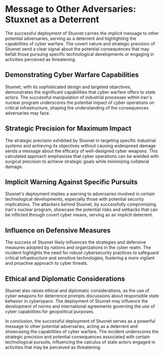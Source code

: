# Message to Other Adversaries: Stuxnet as a Deterrent

The successful deployment of Stuxnet carries the implicit message to other potential adversaries, serving as a deterrent and highlighting the capabilities of cyber warfare. The covert nature and strategic precision of Stuxnet send a clear signal about the potential consequences that may befall those pursuing specific technological developments or engaging in activities perceived as threatening.

## Demonstrating Cyber Warfare Capabilities

Stuxnet, with its sophisticated design and targeted objectives, demonstrates the significant capabilities that cyber warfare offers to state actors. The successful manipulation of industrial processes within Iran's nuclear program underscores the potential impact of cyber operations on critical infrastructure, shaping the understanding of the consequences adversaries may face.

## Strategic Precision for Maximum Impact

The strategic precision exhibited by Stuxnet in targeting specific industrial systems and achieving its objectives without causing widespread damage sends a message about the efficacy of well-designed cyber weapons. This calculated approach emphasizes that cyber operations can be wielded with surgical precision to achieve strategic goals while minimizing collateral damage.

## Implicit Warning Against Specific Pursuits

Stuxnet's deployment implies a warning to adversaries involved in certain technological developments, especially those with potential security implications. The attackers behind Stuxnet, by successfully compromising Iran's nuclear program, showcase the potential risks and setbacks that can be inflicted through covert cyber means, serving as an implicit deterrent.

## Influence on Defensive Measures

The success of Stuxnet likely influences the strategies and defensive measures adopted by nations and organizations in the cyber realm. The incident highlights the need for robust cybersecurity practices to safeguard critical infrastructure and sensitive technologies, fostering a more vigilant and proactive approach to cyber threats.

## Ethical and Diplomatic Considerations

Stuxnet also raises ethical and diplomatic considerations, as the use of cyber weapons for deterrence prompts discussions about responsible state behavior in cyberspace. The deployment of Stuxnet may influence the development of norms and international agreements governing the use of cyber capabilities for geopolitical purposes.

In conclusion, the successful deployment of Stuxnet serves as a powerful message to other potential adversaries, acting as a deterrent and showcasing the capabilities of cyber warfare. The incident underscores the strategic precision and potential consequences associated with certain technological pursuits, influencing the calculus of state actors engaged in activities that may be perceived as threatening.

